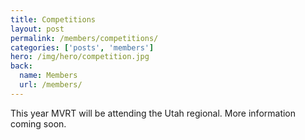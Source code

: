 ```yaml
---
title: Competitions
layout: post
permalink: /members/competitions/
categories: ['posts', 'members']
hero: /img/hero/competition.jpg
back:
  name: Members
  url: /members/
---
```


This year MVRT will be attending the Utah regional. More information coming
soon.
